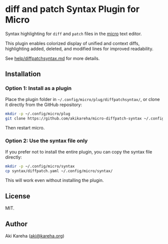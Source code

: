 # diff and patch Syntax Plugin for Micro

Syntax highlighting for `diff` and `patch` files in
the [micro](https://micro-editor.github.io/) text editor.

This plugin enables colorized display of unified and context diffs,
highlighting added, deleted, and modified lines for improved readability.

See [help/diffpatchsyntax.md](help/diffpatchsyntax.md) for more details.

## Installation

### Option 1: Install as a plugin

Place the plugin folder in `~/.config/micro/plug/diffpatchsyntax/`, or clone it
directly from the GitHub repository:

```sh
mkdir -p ~/.config/micro/plug
git clone https://github.com/akikareha/micro-diffpatch-syntax ~/.config/micro/plug/diffpatchsyntax
```

Then restart micro.

### Option 2: Use the syntax file only

If you prefer not to install the entire plugin, you can copy the syntax file
directly:

```sh
mkdir -p ~/.config/micro/syntax
cp syntax/diffpatch.yaml ~/.config/micro/syntax/
```

This will work even without installing the plugin.

## License

MIT.

## Author

Aki Kareha (aki@kareha.org)
